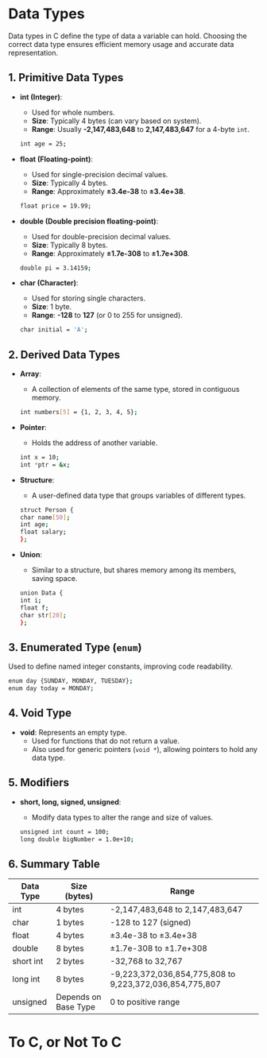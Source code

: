 # Data Types

Data types in C define the type of data a variable can hold. Choosing the correct data type ensures efficient memory usage and accurate data representation.

## 1. Primitive Data Types

- **int (Integer)**:
	- Used for whole numbers.
	- **Size**: Typically 4 bytes (can vary based on system).
	- **Range**: Usually __-2,147,483,648__ to __2,147,483,647__ for a 4-byte `int`.  
   
	```bash
 	int age = 25;
	```
 
- **float (Floating-point)**:
	- Used for single-precision decimal values.
	- **Size**: Typically 4 bytes.
	- **Range**: Approximately __±3.4e-38__ to __±3.4e+38__.  
   
   	```bash
    float price = 19.99;
	```
    
- **double (Double precision floating-point)**:
	- Used for double-precision decimal values.
	- **Size**: Typically 8 bytes.
	- **Range**: Approximately __±1.7e-308__ to __±1.7e+308__.  
   
	```bash
 	double pi = 3.14159;
	```
 
- **char (Character)**:
	- Used for storing single characters.
	- **Size**: 1 byte.
	- **Range**: __-128__ to __127__ (or 0 to 255 for unsigned).  
   
	```bash
 	char initial = 'A';
	```
 
## 2. Derived Data Types

- **Array**:
	- A collection of elements of the same type, stored in contiguous memory.  
   
   	```bash
    int numbers[5] = {1, 2, 3, 4, 5};
	```
    
- **Pointer**:
	- Holds the address of another variable.  
   
   	```bash
	int x = 10;
	int *ptr = &x;
    ```
    
- **Structure**:
	- A user-defined data type that groups variables of different types.  
   
   	```bash
    struct Person {
    char name[50];
    int age;
    float salary;
	};
	```
    
- **Union**:
	- Similar to a structure, but shares memory among its members, saving space.  
   
   	```bash
	union Data {
    int i;
    float f;
    char str[20];
	};
    ```

## 3. Enumerated Type (`enum`)

Used to define named integer constants, improving code readability.    

```bash
enum day {SUNDAY, MONDAY, TUESDAY};
enum day today = MONDAY;
```

## 4. Void Type

- **void**: Represents an empty type.
	- Used for functions that do not return a value.
	- Also used for generic pointers (`void *`), allowing pointers to hold any data type.

## 5. Modifiers

- **short, long, signed, unsigned**:
	- Modify data types to alter the range and size of values.  
   
   	```bash
	unsigned int count = 100;
	long double bigNumber = 1.0e+10;
    ```
    
## 6. Summary Table

| Data Type | Size (bytes) | Range |
|-----------|--------------|-------|
|int		|4 bytes	   |-2,147,483,648 to 2,147,483,647|
|char		|1 bytes	   |-128 to 127 (signed)|
|float		|4 bytes	   |±3.4e-38 to ±3.4e+38|
|double		|8 bytes	   |±1.7e-308 to ±1.7e+308|
|short int	|2 bytes	   |-32,768 to 32,767|
|long int	|8 bytes	   |-9,223,372,036,854,775,808 to 9,223,372,036,854,775,807|
|unsigned	|Depends on Base Type |0 to positive range|

# To C, or Not To C
